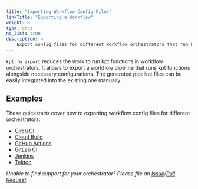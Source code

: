 ```yaml
---
title: "Exporting Workflow Config Files"
linkTitle: "Exporting a Workflow"
weight: 8
type: docs
no_list: true
description: >
    Export config files for different workflow orchestrators that run kpt functions
---
```


`kpt fn export` reduces the work to run kpt functions in workflow orchestrators. It allows to export a workflow pipeline that runs kpt functions alongside necessary configurations. The generated pipeline files can be easily integrated into the existing one manually.

## Examples

These quickstarts cover how to exporting workflow config files for different orchestrators:
 
- [CircleCI](./circleci)
- [Cloud Build](./cloud-build)
- [GitHub Actions](./github-actions)
- [GitLab CI](./gitlab-ci)
- [Jenkins](./jenkins)
- [Tekton](./tekton)

*Unable to find support for your orchestrator? Please file an [Issue](https://github.com/GoogleContainerTools/kpt/issues)/[Pull Request](https://github.com/GoogleContainerTools/kpt/pulls).*
